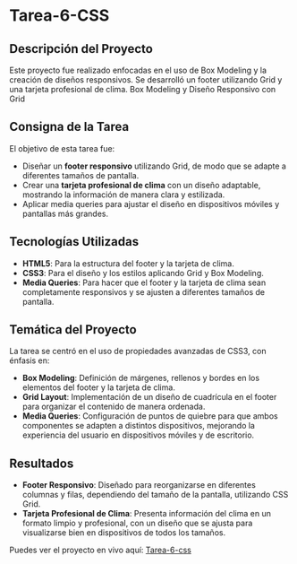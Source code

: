 # Tarea-6-CSS 


## Descripción del Proyecto
Este proyecto fue realizado enfocadas en el uso de Box Modeling y la creación de diseños responsivos. 
Se desarrolló un footer utilizando Grid y una tarjeta profesional de clima.
Box Modeling y Diseño Responsivo con Grid

## Consigna de la Tarea
El objetivo de esta tarea fue:
- Diseñar un **footer responsivo** utilizando Grid, de modo que se adapte a diferentes tamaños de pantalla.
- Crear una **tarjeta profesional de clima** con un diseño adaptable, mostrando la información de manera clara y estilizada.
- Aplicar media queries para ajustar el diseño en dispositivos móviles y pantallas más grandes.

## Tecnologías Utilizadas
- **HTML5**: Para la estructura del footer y la tarjeta de clima.
- **CSS3**: Para el diseño y los estilos aplicando Grid y Box Modeling.
- **Media Queries**: Para hacer que el footer y la tarjeta de clima sean completamente responsivos y se ajusten a diferentes tamaños de pantalla.

## Temática del Proyecto
La tarea se centró en el uso de propiedades avanzadas de CSS3, con énfasis en:
- **Box Modeling**: Definición de márgenes, rellenos y bordes en los elementos del footer y la tarjeta de clima.
- **Grid Layout**: Implementación de un diseño de cuadrícula en el footer para organizar el contenido de manera ordenada.
- **Media Queries**: Configuración de puntos de quiebre para que ambos componentes se adapten a distintos dispositivos, mejorando la experiencia del usuario en dispositivos móviles y de escritorio.

## Resultados
- **Footer Responsivo**: Diseñado para reorganizarse en diferentes columnas y filas, dependiendo del tamaño de la pantalla, utilizando CSS Grid.
- **Tarjeta Profesional de Clima**: Presenta información del clima en un formato limpio y profesional, con un diseño que se ajusta para visualizarse bien en dispositivos de todos los tamaños.

Puedes ver el proyecto en vivo aquí: [Tarea-6-css](https://tarea-6-clase-css.vercel.app)
